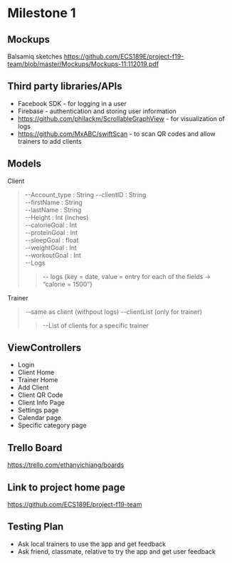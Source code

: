 # Milestone 1

## Mockups
Balsamiq sketches https://github.com/ECS189E/project-f19-team/blob/master/Mockups/Mockups-11:112019.pdf

## Third party libraries/APIs
* Facebook SDK - for logging in a user
* Firebase - authentication and storing user information
* https://github.com/philackm/ScrollableGraphView - for visualization of logs
* https://github.com/MxABC/swiftScan - to scan QR codes and allow trainers to add clients


## Models
Client 
> --Account_type : String 
  --clientID : String  
  --firstName : String  
  --lastName : String  
  --Height : Int (inches)  
  --calorieGoal : Int  
  --proteinGoal : Int  
  --sleepGoal : float  
  --weightGoal : Int  
  --workoutGoal : Int  
  --Logs  
 >> -- logs {key = date, value = entry for each of the fields -> “calorie = 1500”}  
 
Trainer  
> --same as client (withpout logs)
  --clientList (only for trainer)  
 >> --List of clients for a specific trainer  

## ViewControllers
* Login
* Client Home
* Trainer Home
* Add Client
* Client QR Code 
* Client Info Page
* Settings page
* Calendar page
* Specific category page

## Trello Board
https://trello.com/ethanyichiang/boards

## Link to project home page
https://github.com/ECS189E/project-f19-team

## Testing Plan
* Ask local trainers to use the app and get feedback
* Ask friend, classmate, relative to try the app and get user feedback
